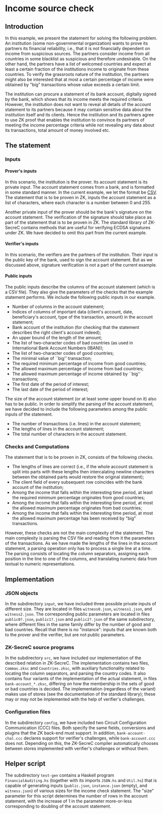 # Income source check

## Introduction

In this example, we present the statement for solving the following problem. An institution (some non-governmental organization) wants to prove its partners its financial reliability, i.e., that it is not financially dependent on income from suspicious sources. The partners consider income from all countries in some blacklist as suspicious and therefore undesirable. On the other hand, the partners have a list of welcomed countries and expect at least a certain fraction of the institutions income to originate from these countries. To verify the grassroots nature of the institution, the partners might also be interested that at most a certain percentage of income were obtained by "big" transactions whose value exceeds a certain limit.

The institution can procure a statement of its bank account, digitally signed by the bank, which shows that its income meets the required criteria. However, the institution does not want to reveal all details of the account statement to its partners because it may contain sensitive data about the institution itself and its clients. Hence the institution and its partners agree to use ZK proof that enables the institution to convince its partners of meeting the income percentage criteria while not revealing any data about its transactions, total amount of money involved etc.

## The statement

### Inputs

#### Prover's inputs

In this scenario, the institution is the prover. Its account statement is its private input. The account statement comes from a bank, and is formatted in some standard manner. In the current example, we let the format be [CSV](https://www.seb.ee/en/business/daily-banking/tools-and-online-services/description-account-statement-csv-format). The statement that is to be proven in ZK, inputs the account statement as a list of characters, where each character is a number between 0 and 255.

Another private input of the prover should be the bank's signature on the account statement. The verification of the signature should take place as part of the statement that is to be proven in ZK. The standard library of ZK-SecreC contains methods that are useful for verifying ECDSA signatures under ZK. We have decided to omit this part from the current example.

#### Verifier's inputs

In this scenario, the verifiers are the partners of the institution. Their input is the public key of the bank, used to sign the account statement. But as we discussed above, signature verification is not a part of the current example.

#### Public inputs

The public inputs describe the columns of the account statement (which is a CSV file). They also give the parameters of the checks that the example statement performs. We include the following public inputs in our example.


* Number of columns in the account statement;
* Indices of columns of important data (client's account, date, beneficiary's account, type of the transaction, amount) in the account statement;
* Bank account of the institution (for checking that the statement describes the right client's account indeed);
* An upper bound of the length of the amount;
* The list of two-character codes of bad countries (as used in International Bank Account Numbers (IBAN));
* The list of two-character codes of good countries;
* The minimal value of ``big'' transaction;
* The required minimum percentage of income from good countries;
* The allowed maximum percentage of income from bad countries;
* The allowed maximum percentage of income obtained by ``big'' transactions;
* The first date of the period of interest;
* The last date of the period of interest;

The size of the account statement (or at least some upper bound on it) also has to be public. In order to simplify the parsing of the account statement, we have decided to include the following parameters among the public inputs of the statement.

* The number of transactions (i.e. lines) in the account statement;
* The lengths of lines in the account statement;
* The total number of characters in the account statement.

### Checks and Computations

The statement that is to be proven in ZK, consists of the following checks.

* The lengths of lines are correct (i.e., if the whole account statement is split into parts with these lengths then intercalating newline characters between the obtained parts would restore the original statement);
* The client field of every subsequent row coincides with the bank account of the institution;
* Among the income that falls within the interesting time period, at least the required minimum percentage originates from good countries;
* Among the income that falls within the interesting time period, at most the allowed maximum percentage originates from bad countries;
* Among the income that falls within the interesting time period, at most the allowed maximum percentage has been received by "big" transactions.

However, these checks are not the main complexity of the statement. The main complexity is parsing the CSV file and reading from it the parameters of the transactions. As we have made the lengths of the lines in the account statement, a parsing operation only has to process a single line at a time. The parsing consists of locating the column separators, assigning each position in the line to one of the columns, and translating numeric data from textual to numeric representations.

## Implementation

### JSON objects

In the subdirectory `input`, we have included three possible private inputs of different size. They are located in files `witness0.json`, `witness1.json`, and `witness2.json`. The corresponding public parameters are located in files `public0?.json`, `public1?.json` and `public2?.json` of the same subdirectory, where different files in the same family differ by the number of good and bad countries. Recall that there is no "instance": inputs that are known both to the prover and the verifier, but are not public parameters.

### ZK-SecreC source programs

In the subdirectory `src`, we have included our implementation of the described relation in ZK-SecreC. The implementation contains two files, `Commas.zksc` and `Countries.zksc`, with auxiliary functionality related to locating the column separators, and parsing the country codes. It also contains four variants of the implementation of the actual statement, in files `bank-account_*.zksc`, differing on how the membership in the sets of good or bad countries is decided. The implementation (regardless of the variant) makes use of stores (see the documentation of the standard library); these may or may not be implemented with the help of verifier's challenges.

### Configuration files

In the subdirectory `config`, we have included two Circuit Configuration Communication (CCC) files. Both specify the same fields, conversions and plugins that the ZK back-end must support. In addition, `bank-account-chal.ccc` declares support for verifier's challenges, while `bank-account.ccc` does not. Depending on this, the ZK-SecreC compiler automatically chooses between stores implemented with verifier's challenges or without them.

## Helper script

The subdirectory `test-gen` contains a Haskell program `FinancialAuditing.hs` (together with its imports `JSON.hs` and `Util.hs`) that is capable of generating inputs (`public.json`, `instance.json` (empty), and `witness.json`) of various sizes for the income check statement. The "size" parameter for this script determines the number of rows in the account statement, with the increase of 1 in the parameter more-or-less corresponding to doubling of the account statement.

